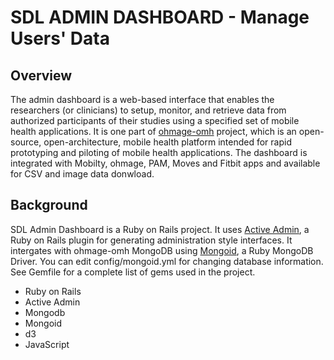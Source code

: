 # SDL ADMIN DASHBOARD - Manage Users' Data

## Overview

The admin dashboard is a web-based interface that enables the researchers (or clinicians) to setup, monitor, and retrieve data from authorized participants of their studies using a specified set of mobile health applications. It is one part of [ohmage-omh](http://ohmage-omh.smalldata.io/) project, which is an open-source, open-architecture, mobile health platform intended for rapid prototyping and piloting of mobile health applications. The dashboard is integrated with Mobilty, ohmage, PAM, Moves and Fitbit apps and available for CSV and image data donwload.

## Background

SDL Admin Dashboard is a Ruby on Rails project. It uses [Active Admin](http://activeadmin.info/), a Ruby on Rails plugin for generating administration style interfaces. It intergates with ohmage-omh MongoDB using <a href="https://docs.mongodb.org/ecosystem/tutorial/ruby-mongoid-tutorial/">Mongoid</a>, a Ruby MongoDB Driver. You can edit config/mongoid.yml for changing database information. See Gemfile for a complete list of gems used in the project.

* Ruby on Rails
* Active Admin
* Mongodb
* Mongoid
* d3
* JavaScript
